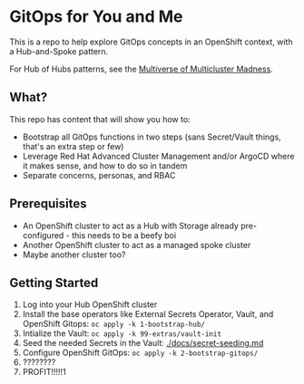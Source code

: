 # GitOps for You and Me

This is a repo to help explore GitOps concepts in an OpenShift context, with a Hub-and-Spoke pattern.

For Hub of Hubs patterns, see the [Multiverse of Multicluster Madness](https://github.com/kenmoini/multiverse-of-multicluster-madness/).

## What?

This repo has content that will show you how to:

- Bootstrap all GitOps functions in two steps (sans Secret/Vault things, that's an extra step or few)
- Leverage Red Hat Advanced Cluster Management and/or ArgoCD where it makes sense, and how to do so in tandem
- Separate concerns, personas, and RBAC

## Prerequisites

- An OpenShift cluster to act as a Hub with Storage already pre-configured - this needs to be a beefy boi
- Another OpenShift cluster to act as a managed spoke cluster
- Maybe another cluster too?

## Getting Started

1. Log into your Hub OpenShift cluster
2. Install the base operators like External Secrets Operator, Vault, and OpenShift Gitops: `oc apply -k 1-bootstrap-hub/`
3. Intialize the Vault: `oc apply -k 99-extras/vault-init`
4. Seed the needed Secrets in the Vault: [./docs/secret-seeding.md](./docs/secret-seeding.md)
5. Configure OpenShift GitOps: `oc apply -k 2-bootstrap-gitops/`
6. ????????
7. PROFIT!!!!!1
